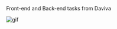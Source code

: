 Front-end and Back-end tasks from Daviva

![gif](https://user-images.githubusercontent.com/36452611/73261600-18e93e80-41d5-11ea-9b50-0b5e2a9b4e61.gif)
